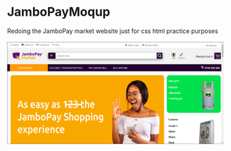 # JamboPayMoqup
Redoing the JamboPay market website just for css html practice purposes
<br>
<br>
<img src="img/overview.png">
